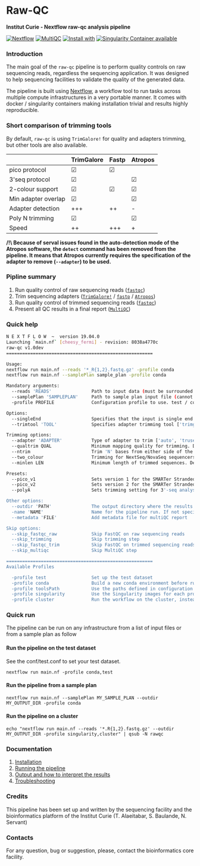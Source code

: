 # Raw-QC 

**Institut Curie - Nextflow raw-qc analysis pipeline**

[![Nextflow](https://img.shields.io/badge/nextflow-%E2%89%A50.32.0-brightgreen.svg)](https://www.nextflow.io/)
[![MultiQC](https://img.shields.io/badge/MultiQC-1.6-blue.svg)](https://multiqc.info/)
[![Install with](https://anaconda.org/anaconda/conda-build/badges/installer/conda.svg)](https://conda.anaconda.org/anaconda)
[![Singularity Container available](https://img.shields.io/badge/singularity-available-7E4C74.svg)](https://singularity.lbl.gov/)

### Introduction

The main goal of the `raw-qc` pipeline is to perform quality controls on raw sequencing reads, regardless the sequencing application.
It was designed to help sequencing facilities to validate the quality of the generated data.

The pipeline is built using [Nextflow](https://www.nextflow.io), a workflow tool to run tasks across multiple compute infrastructures in a very portable manner. 
It comes with docker / singularity containers making installation trivial and results highly reproducible.

### Short comparison of trimming tools

By default, `raw-qc` is using `TrimGalore!` for quality and adapters trimming, but other tools are also available.

|                      | TrimGalore |  Fastp   | Atropos  |
|----------------------|------------|----------|----------|
| pico protocol        |  &#x2611;  | &#x2611; |          | 
| 3'seq protocol       |  &#x2611;  |          | &#x2611; |
| 2-colour support     |  &#x2611;  | &#x2611; | &#x2611; |
| Min adapter overlap  |  &#x2611;  |          | &#x2611; |
| Adapter detection    |  +++       | ++       | -        |
| Poly N trimming      |  &#x2611;  |          | &#x2611; |
| Speed                |  ++        | +++      | +        |


**/!\ Because of serval issues found in the auto-detection mode of the Atropos software, the `detect` command has been removed from the pipeline. 
It means that Atropos currently requires the specification of the adapter to remove (`--adapter`) to be used.**


### Pipline summary

1. Run quality control of raw sequencing reads ([`fastqc`](https://www.bioinformatics.babraham.ac.uk/projects/fastqc/))
2. Trim sequencing adapters ([`TrimGalore!`](https://github.com/FelixKrueger/TrimGalore) / [`fastp`](https://github.com/OpenGene/fastp) / [`Atropos`](http://gensoft.pasteur.fr/docs/atropos/1.1.18/guide.html))
3. Run quality control of trimmed sequencing reads ([`fastqc`](https://www.bioinformatics.babraham.ac.uk/projects/fastqc/))
4. Present all QC results in a final report ([`MultiQC`](http://multiqc.info/))


### Quick help

```bash
N E X T F L O W  ~  version 19.04.0
Launching `main.nf` [cheesy_fermi] - revision: 8038a4770c
raw-qc v1.0dev
=======================================================

Usage:
nextflow run main.nf --reads '*_R{1,2}.fastq.gz' -profile conda
nextflow run main.nf --samplePlan sample_plan -profile conda

Mandatory arguments:
  --reads 'READS'               Path to input data (must be surrounded with quotes)
  --samplePlan 'SAMPLEPLAN'     Path to sample plan input file (cannot be used with --reads)
  -profile PROFILE              Configuration profile to use. test / conda / singularity / cluster (see below)

Options:
  --singleEnd                   Specifies that the input is single end reads
  --trimtool 'TOOL'             Specifies adapter trimming tool ['trimgalore', 'atropos', 'fastp']. Default is 'trimgalore'

Trimming options:
  --adapter 'ADAPTER'           Type of adapter to trim ['auto', 'truseq', 'nextera', 'smallrna']. Default is 'auto' for automatic detection
  --qualtrim QUAL               Minimum mapping quality for trimming. Default is '20'
  --ntrim                       Trim 'N' bases from either side of the reads
  --two_colour                  Trimming for NextSeq/NovaSeq sequencers
  --minlen LEN                  Minimum length of trimmed sequences. Default is '10'

Presets:
  --pico_v1                     Sets version 1 for the SMARTer Stranded Total RNA-Seq Kit - Pico Input kit. Only for trimgalore and fastp
  --pico_v2                     Sets version 2 for the SMARTer Stranded Total RNA-Seq Kit - Pico Input kit. Only for trimgalore and fastp
  --polyA                       Sets trimming setting for 3'-seq analysis with polyA tail detection

Other options:
  --outdir 'PATH'               The output directory where the results will be saved
  -name 'NAME'                  Name for the pipeline run. If not specified, Nextflow will automatically generate a random mnemonic
  --metadata 'FILE'             Add metadata file for multiQC report

Skip options:
  --skip_fastqc_raw             Skip FastQC on raw sequencing reads
  --skip_trimming               Skip trimming step
  --skip_fastqc_trim            Skip FastQC on trimmed sequencing reads
  --skip_multiqc                Skip MultiQC step

=======================================================
Available Profiles

  -profile test                 Set up the test dataset
  -profile conda                Build a new conda environment before running the pipeline
  -profile toolsPath            Use the paths defined in configuration for each tool
  -profile singularity          Use the Singularity images for each process
  -profile cluster              Run the workflow on the cluster, instead of locally

```

### Quick run

The pipeline can be run on any infrastructure from a list of input files or from a sample plan as follow

#### Run the pipeline on the test dataset
See the conf/test.conf to set your test dataset.

```
nextflow run main.nf -profile conda,test

```

#### Run the pipeline from a sample plan

```
nextflow run main.nf --samplePlan MY_SAMPLE_PLAN --outdir MY_OUTPUT_DIR -profile conda

```

#### Run the pipeline on a cluster

```
echo "nextflow run main.nf --reads '*.R{1,2}.fastq.gz' --outdir MY_OUTPUT_DIR -profile singularity,cluster" | qsub -N rawqc

```

### Documentation

1. [Installation](docs/installation.md)
2. [Running the pipeline](docs/usage.md)
3. [Output and how to interpret the results](docs/output.md)
4. [Troubleshooting](docs/troubleshooting.md)


### Credits

This pipeline has been set up and written by the sequencing facility and the bioinformatics platform of the Institut Curie (T. Alaeitabar, S. Baulande, N. Servant)

### Contacts

For any question, bug or suggestion, please, contact the bioinformatics core facility.


